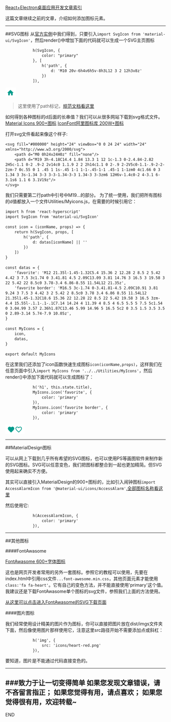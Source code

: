 [React+Electron桌面应用开发文章索引](https://www.jianshu.com/p/71c88b21ea48)

这篇文章继续之前的文章，介绍如何添加图标元素。

---
##SVG图标
从[官方实例](https://material-ui-next.com/style/icons/)中我们得到，只要引入```import SvgIcon from 'material-ui/SvgIcon'```，然后render()中增加下面的代码就可以生成一个SVG主页图标
```
            h(SvgIcon, {
                color: "primary"
            }, [
                h('path', {
                    d: 'M10 20v-6h4v6h5v-8h3L12 3 2 12h3v8z'
                })
            ]),
```

![SVG图标](imgs/4324074-16187daf57eac741.png?imageMogr2/auto-orient/strip%7CimageView2/2/w/1240)

>这里使用了path标记，[规范文档看这里](https://www.w3schools.com/graphics/svg_path.asp)

如何得到各种图标的d后面的长串值？我们可以从很多网站下载到svg格式文件。
[Material Icons 900+图标](https://material.io/icons/)
[IconFont阿里图标库 200W+图标](http://iconfont.cn/)

打开svg文件看起来像这个样子:
```
<svg fill="#000000" height="24" viewBox="0 0 24 24" width="24" xmlns="http://www.w3.org/2000/svg">
    <path d="M0 0h24v24H0z" fill="none"/>
    <path d="M19 3h-4.18C14.4 1.84 13.3 1 12 1c-1.3 0-2.4.84-2.82 2H5c-1.1 0-2 .9-2 2v14c0 1.1.9 2 2 2h14c1.1 0 2-.9 2-2V5c0-1.1-.9-2-2-2zm-7 0c.55 0 1 .45 1 1s-.45 1-1 1-1-.45-1-1 .45-1 1-1zm0 4c1.66 0 3 1.34 3 3s-1.34 3-3 3-3-1.34-3-3 1.34-3 3-3zm6 12H6v-1.4c0-2 4-3.1 6-3.1s6 1.1 6 3.1V19z"/>
</svg>
```
我们只需要第二行path中引号中M19...的部分。
为了统一使用，我们把所有图标的d值都放入一个文件Utilities/Myicons.js，在需要的时候引用它：
```
import h from 'react-hyperscript'
import SvgIcon from 'material-ui/SvgIcon'

const icon = (iconName, props) => {
    return h(SvgIcon, props, [
        h('path', {
            d: datas[iconName] || ''
        })
    ])
}

const datas = {
    'favorite': 'M12 21.35l-1.45-1.32C5.4 15.36 2 12.28 2 8.5 2 5.42 4.42 3 7.5 3c1.74 0 3.41.81 4.5 2.09C13.09 3.81 14.76 3 16.5 3 19.58 3 22 5.42 22 8.5c0 3.78-3.4 6.86-8.55 11.54L12 21.35z',
    'favorite border': 'M16.5 3c-1.74 0-3.41.81-4.5 2.09C10.91 3.81 9.24 3 7.5 3 4.42 3 2 5.42 2 8.5c0 3.78 3.4 6.86 8.55 11.54L12 21.35l1.45-1.32C18.6 15.36 22 12.28 22 8.5 22 5.42 19.58 3 16.5 3zm-4.4 15.55l-.1.1-.1-.1C7.14 14.24 4 11.39 4 8.5 4 6.5 5.5 5 7.5 5c1.54 0 3.04.99 3.57 2.36h1.87C13.46 5.99 14.96 5 16.5 5c2 0 3.5 1.5 3.5 3.5 0 2.89-3.14 5.74-7.9 10.05z',
}

const MyIcons = {
    icon,
    datas,
}

export default MyIcons
```
在这里我们还添加了icon函数快速生成图标```icon(iconName,props)```，这样我们在任意页面中引入```import MyIcons from '../../Utilities/MyIcons'```，然后render()中添加下面代码就可以生成图标了：

```
            h('h1', this.state.title),
            MyIcons.icon('favorite', {
                color: 'primary'
            }),
            MyIcons.icon('favorite border', {
                color: 'primary'
            }),
```
![SVG数据图标](imgs/4324074-08e8cb9d7cfe4cd6.png?imageMogr2/auto-orient/strip%7CimageView2/2/w/1240)

---
##MaterialDesign图标

可以从网上下载到几乎所有希望的SVG图标，也可以使用PS等画图软件来制作新的SVG图标。SVG可以任意变色，我们把图标都整合到一起也更加精简。但SVG使用起来确实不方便。

其实可以直接引入MaterialDesign的900+图标的，比如引入闹钟图标```import AccessAlarmIcon from '@material-ui/icons/AccessAlarm'```,[全部图标名称看这里](https://material.io/icons/)

然后使用它:
```
            h(AccessAlarmIcon, {
                color: 'primary'
            }),
```

---
##其他图标

####FontAwasome

[FontAwasome 600+字体图标](http://www.fontawesome.com.cn/faicons/)

这也是网页开发者常用的另外一套图标。参照它的教程可以使用，先要在index.html中引用css文件```...font-awesome.min.css```，其他页面元素才能使用```class:'fa fa-heart'```。它有自己的变色方法，并不能直接使用'primary'这个值。
我建议还是下载FontAwasome单个图标的svg文件，参照我们上面的方法使用。

[从这里可以点击进入FontAwasome的SVG下载页面](https://fontawesome.com/icons?d=gallery)

####图片图标

我们经常使用设计精美的图片作为图标，你可以直接把图片放在dist/imgs文件夹下面，然后像使用图片那样使用它，注意这里src路径开始不需要添加点或斜杠：
```
            h('img', {
                src: 'icons/heart-red.png'
            }),
```
要知道，图片是不能通过代码直接变色的。

---
###致力于让一切变得简单
如果您发现文章错误，请不吝留言指正；
如果您觉得有用，请点喜欢；
如果您觉得很有用，欢迎转载~
---
END
